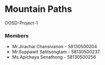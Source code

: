 # Mountain Paths
OOSD-Project-1


### Members
* Mr.Jirachai Chansivanon - 58130500204
* Mr.Suppawit Satitsongtam - 58130500237
* Ms.Apichaya Senathong - 58130500256
